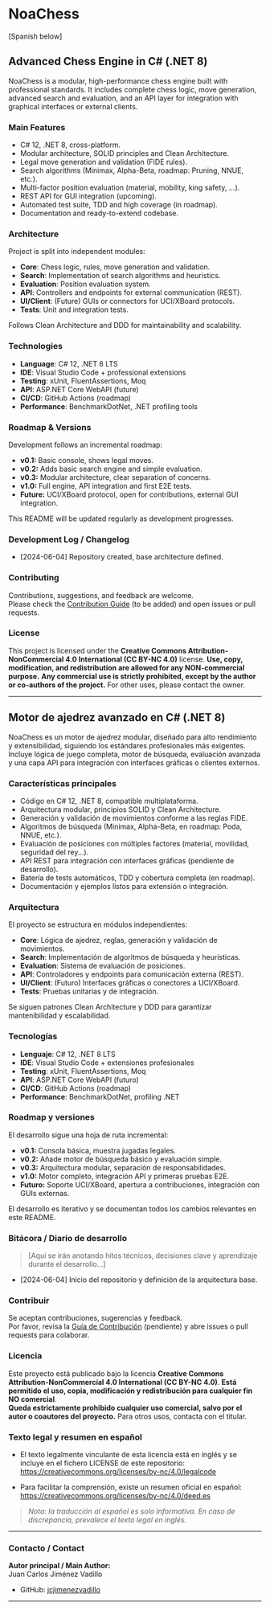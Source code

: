 # NoaChess

[Spanish below]

## Advanced Chess Engine in C# (.NET 8)

NoaChess is a modular, high-performance chess engine built with professional standards. It includes complete chess logic, move generation, advanced search and evaluation, and an API layer for integration with graphical interfaces or external clients.

### **Main Features**
- C# 12, .NET 8, cross-platform.
- Modular architecture, SOLID principles and Clean Architecture.
- Legal move generation and validation (FIDE rules).
- Search algorithms (Minimax, Alpha-Beta, roadmap: Pruning, NNUE, etc.).
- Multi-factor position evaluation (material, mobility, king safety, ...).
- REST API for GUI integration (upcoming).
- Automated test suite, TDD and high coverage (in roadmap).
- Documentation and ready-to-extend codebase.

### **Architecture**
Project is split into independent modules:
- **Core**: Chess logic, rules, move generation and validation.
- **Search**: Implementation of search algorithms and heuristics.
- **Evaluation**: Position evaluation system.
- **API**: Controllers and endpoints for external communication (REST).
- **UI/Client**: (Future) GUIs or connectors for UCI/XBoard protocols.
- **Tests**: Unit and integration tests.

Follows Clean Architecture and DDD for maintainability and scalability.

### **Technologies**
- **Language**: C# 12, .NET 8 LTS
- **IDE**: Visual Studio Code + professional extensions
- **Testing**: xUnit, FluentAssertions, Moq
- **API**: ASP.NET Core WebAPI (future)
- **CI/CD**: GitHub Actions (roadmap)
- **Performance**: BenchmarkDotNet, .NET profiling tools

### **Roadmap & Versions**
Development follows an incremental roadmap:

- **v0.1:** Basic console, shows legal moves.
- **v0.2:** Adds basic search engine and simple evaluation.
- **v0.3:** Modular architecture, clear separation of concerns.
- **v1.0:** Full engine, API integration and first E2E tests.
- **Future:** UCI/XBoard protocol, open for contributions, external GUI integration.

This README will be updated regularly as development progresses.

### **Development Log / Changelog**

- [2024-06-04] Repository created, base architecture defined.

### **Contributing**
Contributions, suggestions, and feedback are welcome.  
Please check the [Contribution Guide](CONTRIBUTING.md) (to be added) and open issues or pull requests.

### License
This project is licensed under the **Creative Commons Attribution-NonCommercial 4.0 International (CC BY-NC 4.0)** license.
**Use, copy, modification, and redistribution are allowed for any NON-commercial purpose.**
**Any commercial use is strictly prohibited, except by the author or co-authors of the project.**
For other uses, please contact the owner.

---

## Motor de ajedrez avanzado en C# (.NET 8)

NoaChess es un motor de ajedrez modular, diseñado para alto rendimiento y extensibilidad, siguiendo los estándares profesionales más exigentes. Incluye lógica de juego completa, motor de búsqueda, evaluación avanzada y una capa API para integración con interfaces gráficas o clientes externos.

### **Características principales**
- Código en C# 12, .NET 8, compatible multiplataforma.
- Arquitectura modular, principios SOLID y Clean Architecture.
- Generación y validación de movimientos conforme a las reglas FIDE.
- Algoritmos de búsqueda (Minimax, Alpha-Beta, en roadmap: Poda, NNUE, etc.).
- Evaluación de posiciones con múltiples factores (material, movilidad, seguridad del rey...).
- API REST para integración con interfaces gráficas (pendiente de desarrollo).
- Batería de tests automáticos, TDD y cobertura completa (en roadmap).
- Documentación y ejemplos listos para extensión o integración.

### **Arquitectura**
El proyecto se estructura en módulos independientes:
- **Core**: Lógica de ajedrez, reglas, generación y validación de movimientos.
- **Search**: Implementación de algoritmos de búsqueda y heurísticas.
- **Evaluation**: Sistema de evaluación de posiciones.
- **API**: Controladores y endpoints para comunicación externa (REST).
- **UI/Client**: (Futuro) Interfaces gráficas o conectores a UCI/XBoard.
- **Tests**: Pruebas unitarias y de integración.

Se siguen patrones Clean Architecture y DDD para garantizar mantenibilidad y escalabilidad.

### **Tecnologías**
- **Lenguaje**: C# 12, .NET 8 LTS
- **IDE**: Visual Studio Code + extensiones profesionales
- **Testing**: xUnit, FluentAssertions, Moq
- **API**: ASP.NET Core WebAPI (futuro)
- **CI/CD**: GitHub Actions (roadmap)
- **Performance**: BenchmarkDotNet, profiling .NET

### **Roadmap y versiones**
El desarrollo sigue una hoja de ruta incremental:

- **v0.1:** Consola básica, muestra jugadas legales.
- **v0.2:** Añade motor de búsqueda básico y evaluación simple.
- **v0.3:** Arquitectura modular, separación de responsabilidades.
- **v1.0:** Motor completo, integración API y primeras pruebas E2E.
- **Futuro:** Soporte UCI/XBoard, apertura a contribuciones, integración con GUIs externas.

El desarrollo es iterativo y se documentan todos los cambios relevantes en este README.

### **Bitácora / Diario de desarrollo**
> [Aquí se irán anotando hitos técnicos, decisiones clave y aprendizaje durante el desarrollo…]

- [2024-06-04] Inicio del repositorio y definición de la arquitectura base.

### **Contribuir**
Se aceptan contribuciones, sugerencias y feedback.  
Por favor, revisa la [Guía de Contribución](CONTRIBUTING.md) (pendiente) y abre issues o pull requests para colaborar.

### **Licencia**
Este proyecto está publicado bajo la licencia **Creative Commons Attribution-NonCommercial 4.0 International (CC BY-NC 4.0)**.
**Está permitido el uso, copia, modificación y redistribución para cualquier fin NO comercial**.  
**Queda estrictamente prohibido cualquier uso comercial, salvo por el autor o coautores del proyecto.**
Para otros usos, contacta con el titular.

### **Texto legal y resumen en español**

- El texto legalmente vinculante de esta licencia está en inglés y se incluye en el fichero LICENSE de este repositorio:  
  https://creativecommons.org/licenses/by-nc/4.0/legalcode

- Para facilitar la comprensión, existe un resumen oficial en español:  
  https://creativecommons.org/licenses/by-nc/4.0/deed.es

> *Nota: la traducción al español es solo informativa. En caso de discrepancia, prevalece el texto legal en inglés.*

---

### **Contacto / Contact**

**Autor principal / Main Author:**  
Juan Carlos Jiménez Vadillo

- GitHub: [jcjimenezvadillo](https://github.com/jcjimenezvadillo)  

---
